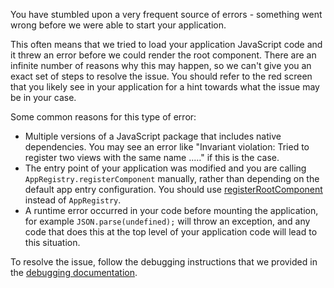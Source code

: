 You have stumbled upon a very frequent source of errors - something went wrong before we were able to start your application. 

This often means that we tried to load your application JavaScript code and it threw an error before we could render the root component. There are an infinite number of reasons why this may happen, so we can't give you an exact set of steps to resolve the issue. You should refer to the red screen that you likely see in your application for a hint towards what the issue may be in your case.

Some common reasons for this type of error:

- Multiple versions of a JavaScript package that includes native dependencies. You may see an error like "Invariant violation: Tried to register two views with the same name ....." if this is the case.
- The entry point of your application was modified and you are calling `AppRegistry.registerComponent` manually, rather than depending on the default app entry configuration. You should use [registerRootComponent](https://docs.expo.io/versions/latest/sdk/register-root-component/) instead of `AppRegistry`.
- A runtime error occurred in your code before mounting the application, for example `JSON.parse(undefined);` will throw an exception, and any code that does this at the top level of your application code will lead to this situation.

To resolve the issue, follow the debugging instructions that we provided in the [debugging documentation](https://docs.expo.io/workflow/debugging/#development-errors).
